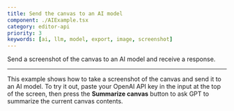 ```yaml
---
title: Send the canvas to an AI model
component: ./AIExample.tsx
category: editor-api
priority: 3
keywords: [ai, llm, model, export, image, screenshot]
---
```


Send a screenshot of the canvas to an AI model and receive a response.

---

This example shows how to take a screenshot of the canvas and send it to an AI model. To try it out, paste your OpenAI API key in the input at the top of the screen, then press the **Summarize canvas** button to ask GPT to summarize the current canvas contents.
